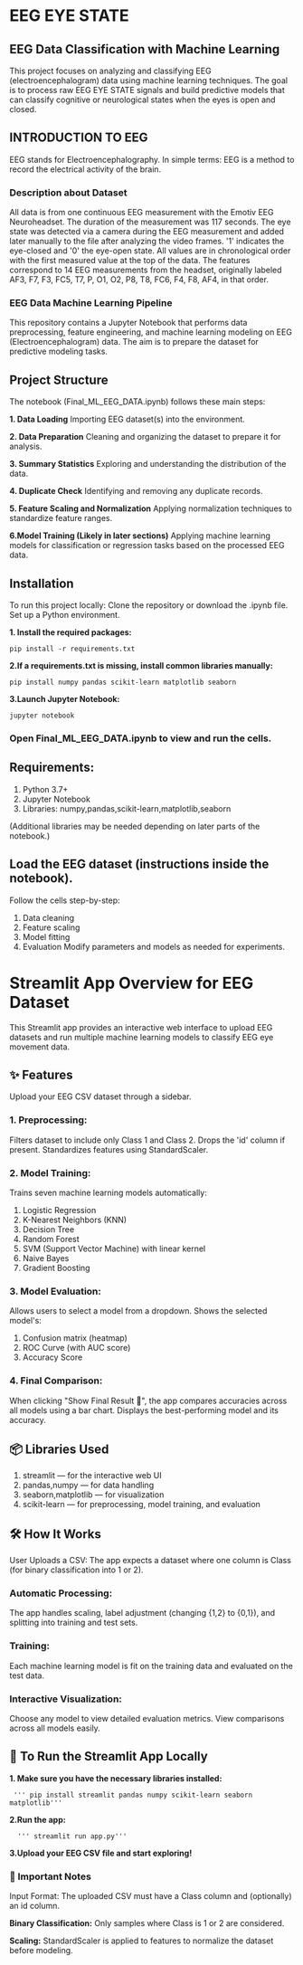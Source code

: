 # EEG EYE STATE 
## EEG Data Classification with Machine Learning

This project focuses on analyzing and classifying EEG (electroencephalogram) data using machine learning techniques. The goal is to process raw EEG EYE STATE signals and build predictive models that can classify cognitive or neurological states when the eyes is open and closed.

## INTRODUCTION TO EEG

EEG stands for Electroencephalography. In simple terms: EEG is a method to record the electrical activity of the brain.

### Description about Dataset

All data is from one continuous EEG measurement with the Emotiv EEG Neuroheadset. The duration of the measurement was 117 seconds. The eye state was detected via a camera during the EEG measurement and added later manually to the file after analyzing the video frames. '1' indicates the eye-closed and '0' the eye-open state. All values are in chronological order with the first measured value at the top of the data.
The features correspond to 14 EEG measurements from the headset, originally labeled AF3, F7, F3, FC5, T7, P, O1, O2, P8, T8, FC6, F4, F8, AF4, in that order.

### EEG Data Machine Learning Pipeline

This repository contains a Jupyter Notebook that performs data preprocessing, feature engineering, and machine learning modeling on EEG (Electroencephalogram) data. The aim is to prepare the dataset for predictive modeling tasks.

## Project Structure
The notebook (Final_ML_EEG_DATA.ipynb) follows these main steps:

**1. Data Loading**
Importing EEG dataset(s) into the environment.

**2. Data Preparation**
Cleaning and organizing the dataset to prepare it for analysis.

**3. Summary Statistics**
Exploring and understanding the distribution of the data.

**4. Duplicate Check**
Identifying and removing any duplicate records.

**5. Feature Scaling and Normalization**
Applying normalization techniques to standardize feature ranges.

**6.Model Training (Likely in later sections)**
Applying machine learning models for classification or regression tasks based on the processed EEG data.

## Installation
To run this project locally:
Clone the repository or download the .ipynb file.
Set up a Python environment.

**1. Install the required packages:**

```
pip install -r requirements.txt
```
**2.If a requirements.txt is missing, install common libraries manually:**

```
pip install numpy pandas scikit-learn matplotlib seaborn
```

**3.Launch Jupyter Notebook:**
 ```
jupyter notebook
```


### Open Final_ML_EEG_DATA.ipynb to view and run the cells. 

## Requirements:
1. Python 3.7+
3. Jupyter Notebook
4. Libraries: numpy,pandas,scikit-learn,matplotlib,seaborn

(Additional libraries may be needed depending on later parts of the notebook.)

## Load the EEG dataset (instructions inside the notebook).
Follow the cells step-by-step:
 1. Data cleaning
 2. Feature scaling
 3. Model fitting
 4. Evaluation
 Modify parameters and models as needed for experiments.

# Streamlit App Overview for EEG Dataset
 This Streamlit app provides an interactive web interface to upload EEG datasets and run multiple machine learning models to classify EEG eye movement data.

 ## ✨ Features
Upload your EEG CSV dataset through a sidebar.

### 1. Preprocessing:

Filters dataset to include only Class 1 and Class 2.
Drops the 'id' column if present.
Standardizes features using StandardScaler.

### 2. Model Training:

Trains seven machine learning models automatically:
1. Logistic Regression
2. K-Nearest Neighbors (KNN)
3. Decision Tree
4. Random Forest
5. SVM (Support Vector Machine) with linear kernel
6. Naive Bayes
7. Gradient Boosting

### 3.  Model Evaluation:

Allows users to select a model from a dropdown.
Shows the selected model's:
1. Confusion matrix (heatmap)
2. ROC Curve (with AUC score)
3. Accuracy Score

### 4. Final Comparison:

When clicking "Show Final Result 🎯", the app compares accuracies across all models using a bar chart.
Displays the best-performing model and its accuracy.

## 📦 Libraries Used
1. streamlit — for the interactive web UI
2. pandas,numpy — for data handling
4. seaborn,matplotlib — for visualization
5. scikit-learn — for preprocessing, model training, and evaluation

## 🛠 How It Works
User Uploads a CSV:
The app expects a dataset where one column is Class (for binary classification into 1 or 2).

### Automatic Processing:
The app handles scaling, label adjustment (changing {1,2} to {0,1}), and splitting into training and test sets.

### Training:
Each machine learning model is fit on the training data and evaluated on the test data.

### Interactive Visualization:
Choose any model to view detailed evaluation metrics.
View comparisons across all models easily.

## 🚀 To Run the Streamlit App Locally
**1. Make sure you have the necessary libraries installed:** 

     ''' pip install streamlit pandas numpy scikit-learn seaborn matplotlib'''

**2.Run the app:**

      ''' streamlit run app.py'''

**3.Upload your EEG CSV file and start exploring!**

### 🧠 Important Notes
Input Format:
The uploaded CSV must have a Class column and (optionally) an id column.

**Binary Classification:**
Only samples where Class is 1 or 2 are considered.

**Scaling:**
StandardScaler is applied to features to normalize the dataset before modeling.













